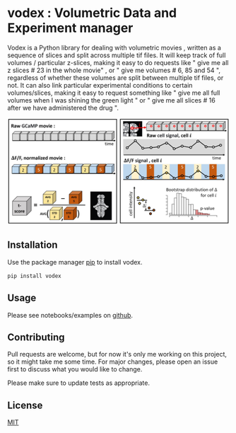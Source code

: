 # vodex : Volumetric Data and Experiment manager
Vodex is a Python library for dealing with volumetric movies , written as a sequence of slices and split across multiple tif files.
It will keep track of full volumes / particular z-slices, making it easy to do requests like " give me all z slices # 23 in the whole movie" , or " give me volumes # 6, 85 and 54 ", regardless of whether these volumes are split between multiple tif files, or not. It can also link particular experimental conditions to certain volumes/slices, making it easy to request something like " give me all full volumes when I was shining the green light " or " give me all slices # 16 after we have administered the drug ".
<p align="center">
  <img src="https://github.com/LemonJust/numan/blob/main/img/cover.JPG" alt="cover" width="600"/>
</p>

## Installation

Use the package manager [pip](https://pip.pypa.io/en/stable/) to install vodex.

```bash
pip install vodex
```

## Usage

Please see notebooks/examples on [github](https://github.com/LemonJust/vodex).

## Contributing
Pull requests are welcome, but for now it's only me working on this project, so it might take me some time. For major changes, please open an issue first to discuss what you would like to change.

Please make sure to update tests as appropriate.

## License
[MIT](https://choosealicense.com/licenses/mit/)
